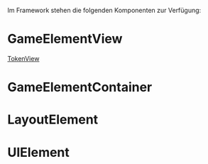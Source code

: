 Im Framework stehen die folgenden Komponenten zur Verfügung:

# GameElementView
[TokenView](https://tudo-aqua.github.io/bgw-core/TokenView)

# GameElementContainer

# LayoutElement

# UIElement
